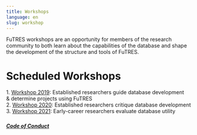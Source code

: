 ```yaml
---
title: Workshops
language: en
slug: workshop
---
```

FuTRES workshops are an opportunity for members of the research community to both learn about the capabilities of the database and shape the development of the structure and tools of FuTRES.

# Scheduled Workshops
<p>1. <a href="https://futres.org/workshop2019/">Workshop 2019</a>: Established researchers guide database development <br>   & determine projects using FuTRES<br>
  2. <a href="https://futres.org/workshop2020/">Workshop 2020</a>: Established researchers critique database development<br>
  3. <a href="https://futres.org/workshop2021/">Workshop 2021</a>: Early-career researchers evaluate database utility</p>
<h3 style="text-align: center;" markdown="1">

<h5><a href="https://futres.org/codeofconduct/">Code of Conduct</a></h5>
